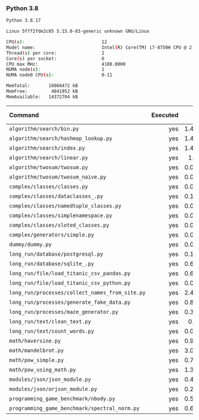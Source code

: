 ### **Python 3.8**

```bash
Python 3.8.17

Linux 5fff2fde2c05 5.15.0-83-generic unknown GNU/Linux

CPU(s):                             12
Model name:                         Intel(R) Core(TM) i7-8750H CPU @ 2.20GHz
Thread(s) per core:                 2
Core(s) per socket:                 6
CPU max MHz:                        4100.0000
NUMA node(s):                       1
NUMA node0 CPU(s):                  0-11

MemTotal:       16066472 kB
MemFree:         4841952 kB
MemAvailable:   14372704 kB
```

| Command | Executed | Mean [s] | Stddev [s] | Median [s] | Min [s] | Max [s] | Memory [MB] |
|:---|---:|---:|---:|---:|---:|---:|---:|
| `algorithm/search/bin.py` | yes | 1.41776 | 0.02459 | 1.41827 | 1.39127 | 1.4614 | 29.80804 |
| `algorithm/search/hashmap_lookup.py` | yes | 1.41426 | 0.03932 | 1.40659 | 1.38885 | 1.50109 | 30.31473 |
| `algorithm/search/index.py` | yes | 1.42079 | 0.0114 | 1.41792 | 1.40381 | 1.43762 | 29.87221 |
| `algorithm/search/linear.py` | yes | 1.4726 | 0.01599 | 1.46875 | 1.45247 | 1.49781 | 29.95703 |
| `algorithm/twosum/twosum.py` | yes | 0.07516 | 0.00037 | 0.07514 | 0.07475 | 0.07587 | 21.77344 |
| `algorithm/twosum/twosum_naive.py` | yes | 0.07499 | 0.00054 | 0.07479 | 0.07446 | 0.07573 | 21.93862 |
| `complex/classes/classes.py` | yes | 0.04443 | 0.00126 | 0.04377 | 0.04355 | 0.04706 | 21.83594 |
| `complex/classes/dataclasses_.py` | yes | 0.11144 | 0.00041 | 0.11143 | 0.1109 | 0.11195 | 21.84096 |
| `complex/classes/namedtuple_classes.py` | yes | 0.08767 | 0.00019 | 0.08764 | 0.08741 | 0.08791 | 21.92243 |
| `complex/classes/simplenamespace.py` | yes | 0.04417 | 0.00061 | 0.04436 | 0.04338 | 0.0449 | 22.17188 |
| `complex/classes/sloted_classes.py` | yes | 0.04421 | 0.00043 | 0.04416 | 0.04346 | 0.04478 | 22.03627 |
| `complex/generators/simple.py` | yes | 0.06441 | 0.00051 | 0.06437 | 0.06384 | 0.06537 | 21.9721 |
| `dummy/dummy.py` | yes | 0.02861 | 0.00042 | 0.02866 | 0.02807 | 0.02932 | 21.83147 |
| `long_run/database/postgresql.py` | yes | 0.15334 | 0.00397 | 0.152 | 0.15034 | 0.16207 | 27.48772 |
| `long_run/database/sqlite_.py` | yes | 0.61451 | 0.00706 | 0.61511 | 0.60409 | 0.62365 | 66.81696 |
| `long_run/file/load_titanic_csv_pandas.py` | yes | 0.65586 | 0.00262 | 0.65707 | 0.65176 | 0.65814 | 65.02232 |
| `long_run/file/load_titanic_csv_python.py` | yes | 0.06976 | 0.00059 | 0.06989 | 0.06896 | 0.0704 | 21.85658 |
| `long_run/processes/collect_names_from_site.py` | yes | 2.41284 | 0.11008 | 2.36489 | 2.29921 | 2.59102 | 45.61775 |
| `long_run/processes/generate_fake_data.py` | yes | 0.83007 | 0.01188 | 0.82504 | 0.81982 | 0.85041 | 66.73717 |
| `long_run/processes/maze_generator.py` | yes | 0.31282 | 0.03167 | 0.31291 | 0.27213 | 0.36091 | 22.06696 |
| `long_run/text/clean_text.py` | yes | 0.2785 | 0.00137 | 0.27853 | 0.27682 | 0.28089 | 21.66685 |
| `long_run/text/count_words.py` | yes | 0.08994 | 0.00047 | 0.08998 | 0.08936 | 0.09062 | 21.7567 |
| `math/haversine.py` | yes | 0.90544 | 0.01111 | 0.89971 | 0.89684 | 0.92594 | 21.95592 |
| `math/mandelbrot.py` | yes | 3.03787 | 0.0181 | 3.03129 | 3.02396 | 3.07025 | 36.21987 |
| `math/pow_simple.py` | yes | 0.75509 | 0.0013 | 0.75502 | 0.75271 | 0.75707 | 21.96484 |
| `math/pow_using_math.py` | yes | 1.38568 | 0.0268 | 1.376 | 1.35661 | 1.43174 | 21.66071 |
| `modules/json/json_module.py` | yes | 0.48908 | 0.00657 | 0.48818 | 0.47653 | 0.4959 | 22.11551 |
| `modules/json/orjson_module.py` | yes | 0.29605 | 0.00129 | 0.2964 | 0.29356 | 0.29782 | 22.41853 |
| `programming_game_benchmark/nbody.py` | yes | 0.53462 | 0.00832 | 0.53678 | 0.52505 | 0.549 | 21.67578 |
| `programming_game_benchmark/spectral_norm.py` | yes | 0.67632 | 0.00481 | 0.67693 | 0.66922 | 0.68227 | 22.69587 |
